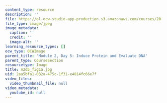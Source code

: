 ```yaml
---
content_type: resource
description: ''
file: https://ol-ocw-studio-app-production.s3.amazonaws.com/courses/20-109-laboratory-fundamentals-in-biological-engineering-spring-2010/2aa5bfa1032a475c1f31e4814fc66e7f_m2d5_fig1a.jpg
file_type: image/jpeg
image_metadata:
  caption: ''
  credit: ''
  image-alt: ''
learning_resource_types: []
ocw_type: OCWImage
parent_title: 'Module 2, Day 5: Induce Protein and Evaluate DNA'
parent_type: CourseSection
resourcetype: Image
title: m2d5_fig1a.jpg
uid: 2aa5bfa1-032a-475c-1f31-e4814fc66e7f
video_files:
  video_thumbnail_file: null
video_metadata:
  youtube_id: null
---
```


